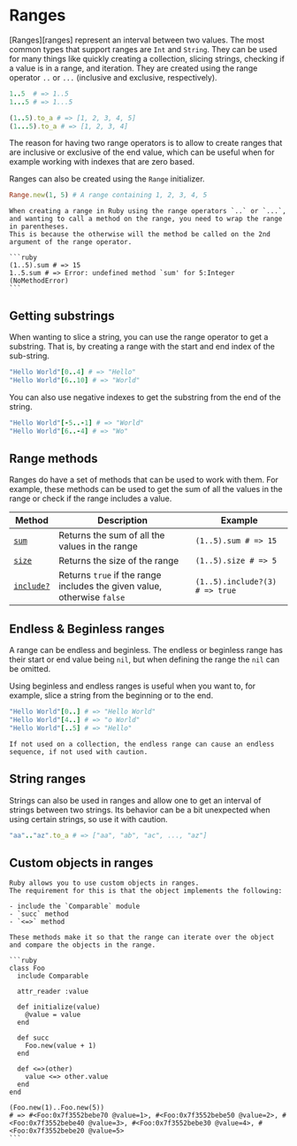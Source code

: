 # Ranges

[Ranges][ranges] represent an interval between two values.
The most common types that support ranges are `Int` and `String`.
They can be used for many things like quickly creating a collection, slicing strings, checking if a value is in a range, and iteration.
They are created using the range operator `..` or `...` (inclusive and exclusive, respectively).

```ruby
1..5  # => 1..5
1...5 # => 1...5

(1..5).to_a # => [1, 2, 3, 4, 5]
(1...5).to_a # => [1, 2, 3, 4]
```

The reason for having two range operators is to allow to create ranges that are inclusive or exclusive of the end value, which can be useful when for example working with indexes that are zero based.

Ranges can also be created using the `Range` initializer.

```ruby
Range.new(1, 5) # A range containing 1, 2, 3, 4, 5
```

````exercism/note
When creating a range in Ruby using the range operators `..` or `...`, and wanting to call a method on the range, you need to wrap the range in parentheses.
This is because the otherwise will the method be called on the 2nd argument of the range operator.

```ruby
(1..5).sum # => 15
1..5.sum # => Error: undefined method `sum' for 5:Integer (NoMethodError)
```
````

## Getting substrings

When wanting to slice a string, you can use the range operator to get a substring.
That is, by creating a range with the start and end index of the sub-string.

```ruby
"Hello World"[0..4] # => "Hello"
"Hello World"[6..10] # => "World"
```

You can also use negative indexes to get the substring from the end of the string.

```ruby
"Hello World"[-5..-1] # => "World"
"Hello World"[6..-4] # => "Wo"
```

## Range methods

Ranges do have a set of methods that can be used to work with them.
For example, these methods can be used to get the sum of all the values in the range or check if the range includes a value.

| Method                  | Description                                                             | Example                         |
| ----------------------- | ----------------------------------------------------------------------- | ------------------------------- |
| [`sum`][sum]            | Returns the sum of all the values in the range                          | `(1..5).sum # => 15`            |
| [`size`][size]          | Returns the size of the range                                           | `(1..5).size # => 5`            |
| [`include?`][indlude]   | Returns `true` if the range includes the given value, otherwise `false` | `(1..5).include?(3) # => true` |

## Endless & Beginless ranges

A range can be endless and beginless.
The endless or beginless range has their start or end value being `nil`, but when defining the range the `nil` can be omitted.

Using beginless and endless ranges is useful when you want to, for example, slice a string from the beginning or to the end.

```ruby
"Hello World"[0..] # => "Hello World"
"Hello World"[4..] # => "o World"
"Hello World"[..5] # => "Hello"
```

```exercism/caution
If not used on a collection, the endless range can cause an endless sequence, if not used with caution.
```

## String ranges

Strings can also be used in ranges and allow one to get an interval of strings between two strings.
Its behavior can be a bit unexpected when using certain strings, so use it with caution.

```ruby
"aa".."az".to_a # => ["aa", "ab", "ac", ..., "az"]
```

## Custom objects in ranges

````exercism/advanced
Ruby allows you to use custom objects in ranges. 
The requirement for this is that the object implements the following:

- include the `Comparable` module
- `succ` method
- `<=>` method

These methods make it so that the range can iterate over the object and compare the objects in the range.

```ruby
class Foo
  include Comparable
  
  attr_reader :value
  
  def initialize(value)
    @value = value
  end

  def succ
    Foo.new(value + 1)
  end

  def <=>(other)
    value <=> other.value
  end
end

(Foo.new(1)..Foo.new(5))
# => #<Foo:0x7f3552bebe70 @value=1>, #<Foo:0x7f3552bebe50 @value=2>, #<Foo:0x7f3552bebe40 @value=3>, #<Foo:0x7f3552bebe30 @value=4>, #<Foo:0x7f3552bebe20 @value=5>
```
````

[range]: https://rubyapi.org/o/range
[sum]: https://rubyapi.org/o/enumerable#method-i-sum
[size]: https://rubyapi.org/o/range#method-i-size
[indlude]: https://rubyapi.org/o/range#method-i-include-3F
